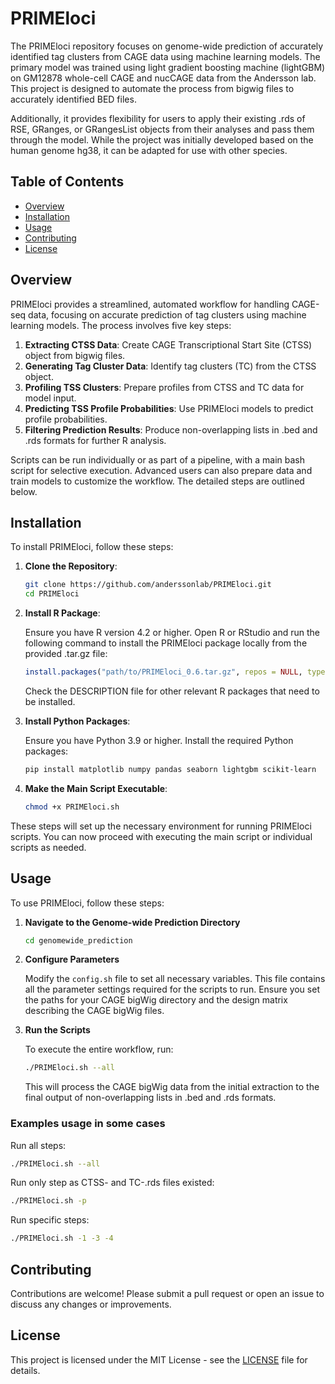 # PRIMEloci

The PRIMEloci repository focuses on genome-wide prediction of accurately identified tag clusters from CAGE data using machine learning models. The primary model was trained using light gradient boosting machine (lightGBM) on GM12878 whole-cell CAGE and nucCAGE data from the Andersson lab. This project is designed to automate the process from bigwig files to accurately identified BED files. 

Additionally, it provides flexibility for users to apply their existing .rds of RSE, GRanges, or GRangesList objects from their analyses and pass them through the model. While the project was initially developed based on the human genome hg38, it can be adapted for use with other species.

## Table of Contents

- [Overview](#overview)
- [Installation](#installation)
- [Usage](#usage)
- [Contributing](#contributing)
- [License](#license)

## Overview

PRIMEloci provides a streamlined, automated workflow for handling CAGE-seq data, focusing on accurate prediction of tag clusters using machine learning models. The process involves five key steps:

1. **Extracting CTSS Data**: Create CAGE Transcriptional Start Site (CTSS) object from bigwig files.
2. **Generating Tag Cluster Data**: Identify tag clusters (TC) from the CTSS object.
3. **Profiling TSS Clusters**: Prepare profiles from CTSS and TC data for model input.
4. **Predicting TSS Profile Probabilities**: Use PRIMEloci models to predict profile probabilities.
5. **Filtering Prediction Results**: Produce non-overlapping lists in .bed and .rds formats for further R analysis.

Scripts can be run individually or as part of a pipeline, with a main bash script for selective execution. Advanced users can also prepare data and train models to customize the workflow. The detailed steps are outlined below.

## Installation

To install PRIMEloci, follow these steps:

1. **Clone the Repository**:

   ```bash
   git clone https://github.com/anderssonlab/PRIMEloci.git
   cd PRIMEloci
   ```

2. **Install R Package**:

   Ensure you have R version 4.2 or higher. Open R or RStudio and run the following command to install the PRIMEloci package locally from the provided .tar.gz file:

   ```r
   install.packages("path/to/PRIMEloci_0.6.tar.gz", repos = NULL, type = "source")
   ```

   Check the DESCRIPTION file for other relevant R packages that need to be installed.

3. **Install Python Packages**:

   Ensure you have Python 3.9 or higher. Install the required Python packages:

   ```bash
   pip install matplotlib numpy pandas seaborn lightgbm scikit-learn
   ```

4. **Make the Main Script Executable**:

   ```bash
   chmod +x PRIMEloci.sh
   ```

These steps will set up the necessary environment for running PRIMEloci scripts. You can now proceed with executing the main script or individual scripts as needed.

## Usage

To use PRIMEloci, follow these steps:

1. **Navigate to the Genome-wide Prediction Directory**

   ```bash
   cd genomewide_prediction
   ```

2. **Configure Parameters**

   Modify the `config.sh` file to set all necessary variables. This file contains all the parameter settings required for the scripts to run. Ensure you set the paths for your CAGE bigWig directory and the design matrix describing the CAGE bigWig files.

3. **Run the Scripts**

   To execute the entire workflow, run:

   ```bash
   ./PRIMEloci.sh --all
   ```

   This will process the CAGE bigWig data from the initial extraction to the final output of non-overlapping lists in .bed and .rds formats.

### Examples usage in some cases

Run all steps:

```bash
./PRIMEloci.sh --all
```

Run only step as CTSS- and TC-.rds files existed:

```bash
./PRIMEloci.sh -p
```

Run specific steps:

```bash
./PRIMEloci.sh -1 -3 -4
```

## Contributing

Contributions are welcome! Please submit a pull request or open an issue to discuss any changes or improvements.

## License

This project is licensed under the MIT License - see the [LICENSE](LICENSE) file for details.

